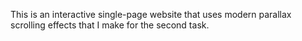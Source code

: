 This is an interactive single-page website that uses modern parallax scrolling effects that I make for the second task.
